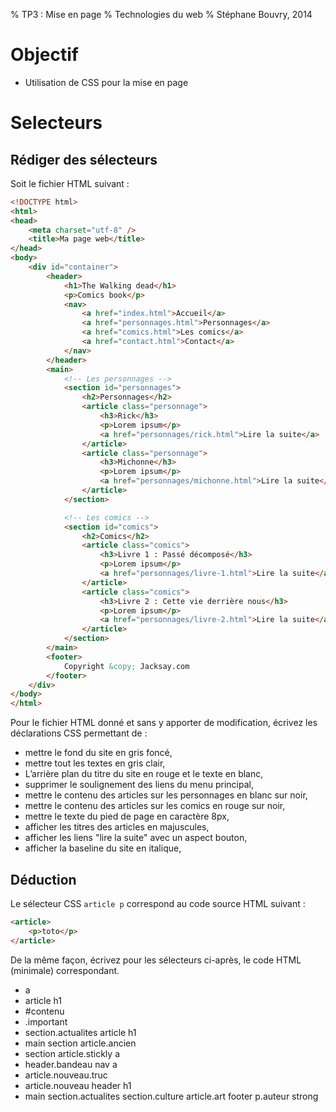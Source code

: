 % TP3 : Mise en page
% Technologies du web
% Stéphane Bouvry, 2014

# Objectif

- Utilisation de CSS pour la mise en page

# Selecteurs

## Rédiger des sélecteurs

Soit le fichier HTML suivant : 

```html
<!DOCTYPE html>
<html>
<head>
	<meta charset="utf-8" />
	<title>Ma page web</title>
</head>
<body>
	<div id="container">
		<header>
			<h1>The Walking dead</h1>
			<p>Comics book</p>
			<nav>
				<a href="index.html">Accueil</a>
				<a href="personnages.html">Personnages</a>
				<a href="comics.html">Les comics</a>
				<a href="contact.html">Contact</a>
			</nav>
		</header>
		<main>
			<!-- Les personnages -->
			<section id="personnages">
				<h2>Personnages</h2>
				<article class="personnage">
					<h3>Rick</h3>
					<p>Lorem ipsum</p>
					<a href="personnages/rick.html">Lire la suite</a>
				</article>
				<article class="personnage">
					<h3>Michonne</h3>
					<p>Lorem ipsum</p>
					<a href="personnages/michonne.html">Lire la suite</a>
				</article>
			</section>

			<!-- Les comics -->
			<section id="comics">
				<h2>Comics</h2>
				<article class="comics">
					<h3>Livre 1 : Passé décomposé</h3>
					<p>Lorem ipsum</p>
					<a href="personnages/livre-1.html">Lire la suite</a>
				</article>
				<article class="comics">
					<h3>Livre 2 : Cette vie derrière nous</h3>
					<p>Lorem ipsum</p>
					<a href="personnages/livre-2.html">Lire la suite</a>
				</article>
			</section>
		</main>
		<footer>
			Copyright &copy; Jacksay.com
		</footer>
	</div>
</body>
</html>
```

Pour le fichier HTML donné et sans y apporter de modification, écrivez les déclarations CSS permettant de :

- mettre le fond du site en gris foncé,
- mettre tout les textes en gris clair,
- L’arrière plan du titre du site en rouge et le texte en blanc,
- supprimer le soulignement des liens du menu principal,
- mettre le contenu des articles sur les personnages en blanc sur noir, 
- mettre le contenu des articles sur les comics en rouge sur noir,
- mettre le texte du pied de page en caractère 8px,
- afficher les titres des articles en majuscules,
- afficher les liens "lire la suite" avec un aspect bouton,
- afficher la baseline du site en italique,

## Déduction

Le sélecteur CSS `article p` correspond au code source HTML suivant : 

```html
<article> 
	<p>toto</p>
</article>
```

De la même façon, écrivez pour les sélecteurs ci-après, le code HTML (minimale) correspondant.

- a
- article h1
- \#contenu
- .important
- section.actualites article h1
- main section article.ancien
- section article.stickly a
- header.bandeau nav a
- article.nouveau.truc
- article.nouveau header h1
- main section.actualites section.culture article.art footer p.auteur strong


